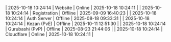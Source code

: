 | 2025-10-18 10:24:14 | Website | Online | 2025-10-18 10:24:11 |
| 2025-10-18 10:24:14 | Registration | Offline | 2025-09-09 16:40:23 |
| 2025-10-18 10:24:14 | Auth Server | Offline | 2025-08-18 09:33:31 |
| 2025-10-18 10:24:14 | Kezan (PvE) | Offline | 2025-10-11 12:51:30 |
| 2025-10-18 10:24:14 | Gurubashi (PvP) | Offline | 2025-08-23 21:44:06 |
| 2025-10-18 10:24:14 | Cloudflare | Online | 2025-10-18 10:24:11 |
